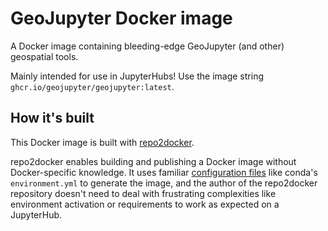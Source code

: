 # GeoJupyter Docker image

A Docker image containing bleeding-edge GeoJupyter (and other) geospatial tools.

Mainly intended for use in JupyterHubs! Use the image string
`ghcr.io/geojupyter/geojupyter:latest`.


## How it's built

This Docker image is built with
[repo2docker](https://github.com/jupyterhub/repo2docker).

repo2docker enables building and publishing a Docker image without Docker-specific
knowledge.
It uses familiar
[configuration files](https://repo2docker.readthedocs.io/en/latest/config_files.html)
like conda's `environment.yml` to generate the image, and the author of the repo2docker
repository doesn't need to deal with frustrating complexities like environment
activation or requirements to work as expected on a JupyterHub.
